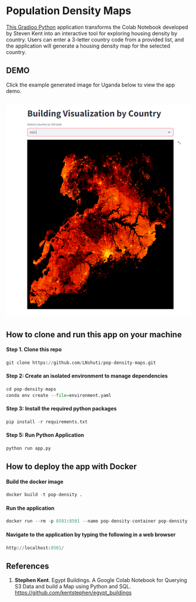 # Population Density Maps 
[This Gradioo Python](https://pop-density-maps.streamlit.app/) application transforms the Colab Notebook developed by Steven Kent into an interactive tool for exploring housing density by country. Users can enter a 3-letter country code from a provided list, and the application will generate a housing density map for the selected country.

## DEMO
Click the example generated image for Uganda below to view the app demo.

## [![DEMO](images/Uganda.PNG)](https://www.loom.com/share/4917be6878b5402393d43d99d91bf105?sid=d6adaceb-67eb-4a28-a84e-4e44fbfbc312)

## How to clone and run this app on your machine

#### Step 1. Clone this repo
```python
git clone https://github.com/LNshuti/pop-density-maps.git
```
#### Step 2: Create an isolated environment to manage dependencies
```python
cd pop-density-maps
conda env create --file=environment.yaml
```
#### Step 3: Install the required python packages
```python
pip install -r requirements.txt 
```
#### Step 5: Run Python Application
```python 
python run app.py
```

## How to deploy the app with Docker
#### Build the docker image
```python
docker build -t pop-density .
```
#### Run the application
```python
docker run --rm -p 8501:8501 --name pop-density-container pop-density 
```
#### Navigate to the application by typing the following in a web browser
```python
http://localhost:8501/
```

## References 
1. **Stephen Kent**. Egypt Buildings. A Google Colab Notebook for Querying S3 Data and build a Map using Python and SQL. https://github.com/kentstephen/egypt_buildings
